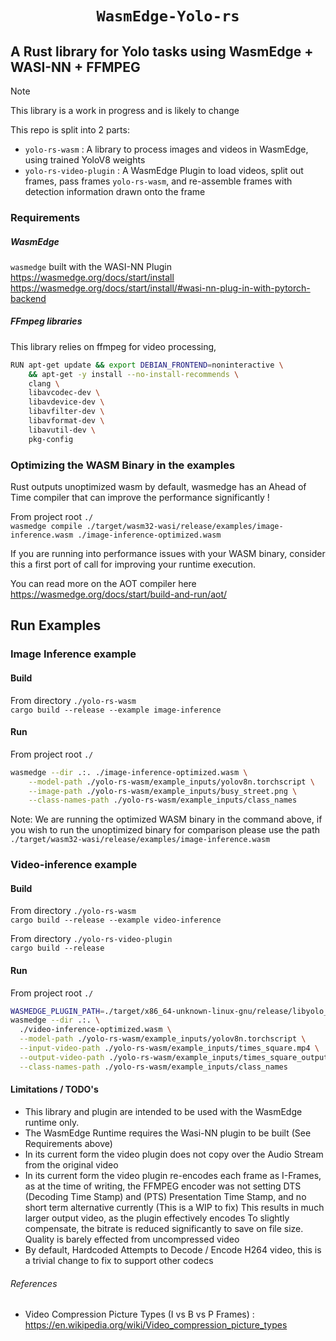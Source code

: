 <div align="center">
  <h1><code>WasmEdge-Yolo-rs</code></h1>
  </p>
</div>

## A Rust library for Yolo tasks using WasmEdge + WASI-NN + FFMPEG 

> [!NOTE]  
> This library is a work in progress and is likely to change

This repo is split into 2 parts: 
- `yolo-rs-wasm` : A library to process images and videos in WasmEdge, using trained YoloV8 weights
- `yolo-rs-video-plugin` : A WasmEdge Plugin to load videos, split out frames, pass frames `yolo-rs-wasm`, and re-assemble frames with detection information drawn onto the frame

### Requirements

##### WasmEdge
`wasmedge` built with the WASI-NN Plugin  
https://wasmedge.org/docs/start/install  
https://wasmedge.org/docs/start/install/#wasi-nn-plug-in-with-pytorch-backend  


##### FFmpeg libraries
This library relies on ffmpeg for video processing, 

```bash
RUN apt-get update && export DEBIAN_FRONTEND=noninteractive \
    && apt-get -y install --no-install-recommends \
    clang \
    libavcodec-dev \
    libavdevice-dev \
    libavfilter-dev \
    libavformat-dev \
    libavutil-dev \
    pkg-config
```


### Optimizing the WASM Binary in the examples  
Rust outputs unoptimized wasm by default, wasmedge has an Ahead of Time compiler that can improve the performance significantly !

From project root `./`  
`wasmedge compile ./target/wasm32-wasi/release/examples/image-inference.wasm ./image-inference-optimized.wasm`

If you are running into performance issues with your WASM binary, consider this a first port of call for improving your runtime execution. 

You can read more on the AOT compiler here 
https://wasmedge.org/docs/start/build-and-run/aot/


## Run Examples 
### Image Inference  example
#### Build  
From directory `./yolo-rs-wasm`  
`cargo build --release --example image-inference`  

#### Run  
From project root `./`  
```bash
wasmedge --dir .:. ./image-inference-optimized.wasm \
    --model-path ./yolo-rs-wasm/example_inputs/yolov8n.torchscript \
    --image-path ./yolo-rs-wasm/example_inputs/busy_street.png \
    --class-names-path ./yolo-rs-wasm/example_inputs/class_names
```

Note: We are running the optimized WASM binary in the command above, if you wish to run the unoptimized binary for comparison please use the path `./target/wasm32-wasi/release/examples/image-inference.wasm`


### Video-inference example
#### Build  
From directory `./yolo-rs-wasm`  
`cargo build --release --example video-inference`  

From directory `./yolo-rs-video-plugin`  
`cargo build --release`  

#### Run  
From project root `./`
```bash
WASMEDGE_PLUGIN_PATH=./target/x86_64-unknown-linux-gnu/release/libyolo_rs_video_plugin.so   \
wasmedge --dir .:. \
  ./video-inference-optimized.wasm \
  --model-path ./yolo-rs-wasm/example_inputs/yolov8n.torchscript \
  --input-video-path ./yolo-rs-wasm/example_inputs/times_square.mp4 \
  --output-video-path ./yolo-rs-wasm/example_inputs/times_square_output.mp4 \
  --class-names-path ./yolo-rs-wasm/example_inputs/class_names
```


#### Limitations / TODO's
- This library and plugin are intended to be used with the WasmEdge runtime only.
- The WasmEdge Runtime requires the Wasi-NN plugin to be built (See Requirements above)
- In its current form the video plugin does not copy over the Audio Stream from the original video 
- In its current form the video plugin re-encodes each frame as I-Frames, as at the time of writing, the FFMPEG encoder was not setting DTS (Decoding Time Stamp) and (PTS) Presentation Time Stamp, and no short term alternative currently (This is a WIP to fix)
This results in much larger output video, as the plugin effectively encodes 
To slightly compensate, the bitrate is reduced significantly to save on file size. Quality is barely effected from uncompressed video
- By default, Hardcoded Attempts to Decode / Encode H264 video, this is a trivial change to fix to support other codecs
 
###### References 
- Video Compression Picture Types (I vs B vs P Frames) : https://en.wikipedia.org/wiki/Video_compression_picture_types
